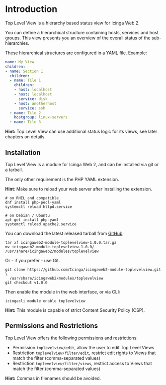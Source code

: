Introduction
============

Top Level View is a hierarchy based status view for Icinga Web 2.

You can define a hierarchical structure containing hosts, services and host groups.
This view presents you an overview of the overall status of the sub-hierarchies.

These hierarchical structures are configured in a YAML file. Example:

```yaml
name: My View
children:
- name: Section 1
  children:
  - name: Tile 1
    children:
    - host: localhost
    - host: localhost
      service: disk
    - host: anotherhost
      service: ssh
  - name: Tile 2
    hostgroup: linux-servers
  - name: Tile 3
```

**Hint:** Top Level View can use additional status logic for its views, see later chapters on details.

## Installation

Top Level View is a module for Icinga Web 2, and can be installed via git or a tarball.

The only other requirement is the PHP YAML extension.

**Hint**: Make sure to reload your web server after installing the extension.

    # on RHEL and compatible
    dnf install php-pecl-yaml
    systemctl reload httpd.service

    # on Debian / Ubuntu
    apt-get install php-yaml
    systemctl reload apache2.service

You can download the latest released tarball from [GitHub](https://github.com/Icinga/icingaweb2-module-toplevelview/releases).

    tar xf icingaweb2-module-toplevelview-1.0.0.tar.gz
    mv icingaweb2-module-toplevelview-1.0.0/ /usr/share/icingaweb2/modules/toplevelview

Or - if you prefer - use Git.

    git clone https://github.com/Icinga/icingaweb2-module-toplevelview.git \
      /usr/share/icingaweb2/modules/toplevelview
    git checkout v1.0.0

Then enable the module in the web interface, or via CLI:

    icingacli module enable toplevelview

**Hint:** This module is capable of strict Content Security Policy (CSP).

## Permissions and Restrictions

Top Level View offers the following permissions and restrictions:

* Permission `toplevelview/edit`, allow the user to edit Top Level Views
* Restriction `toplevelview/filter/edit`, restrict edit rights to Views that match the filter (comma-separated values)
* Restriction `toplevelview/filter/views`, restrict access to Views that match the filter (comma-separated values)

**Hint:** Commas in filenames should be avoided.
